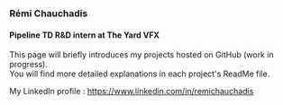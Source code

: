 ### Rémi Chauchadis

#### Pipeline TD R&D intern at The Yard VFX

This page will briefly introduces my projects hosted on GitHub (work in progress).\
You will find more detailed explanations in each project's ReadMe file.

My LinkedIn profile : https://www.linkedin.com/in/remichauchadis
